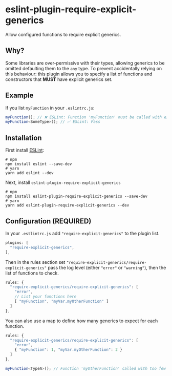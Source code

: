 # eslint-plugin-require-explicit-generics
Allow configured functions to require explicit generics.

## Why?
Some libraries are over-permissive with their types, allowing generics to be omitted defaulting them to the `any` type.
To prevent accidentally relying on this behaviour:
this plugin allows you to specify a list of functions and constructors that **MUST** have explicit generics set.

## Example
If you list `myFunction` in your `.eslintrc.js`:
```ts
myFunction(); // ❌ ESLint: Function 'myFunction' must be called with explicit generics...
myFunction<SomeType>(); // ✅ ESLint: Pass
```

## Installation
First install [ESLint](http://eslint.org/):
```shell
# npm 
npm install eslint --save-dev
# yarn 
yarn add eslint --dev
```
Next, install `eslint-plugin-require-explicit-generics`
```shell
# npm
npm install eslint-plugin-require-explicit-generics --save-dev
# yarn
yarn add eslint-plugin-require-explicit-generics --dev
```

## Configuration (REQUIRED)
In your `.estlintrc.js` add `"require-explicit-generics"` to the plugin list.
```js
plugins: [
  "require-explicit-generics",
],
```
Then in the rules section set `"require-explicit-generics/require-explicit-generics"`
pass the log level  (either `"error"` or `"warning"`),
then the list of functions to check.
```js
rules: {
  "require-explicit-generics/require-explicit-generics": [
    "error",
    // List your functions here
    [ "myFunction", "myVar.myOtherFunction" ]
  ]
},
```
You can also use a map to define how many generics to expect for each function.
```js
rules: {
  "require-explicit-generics/require-explicit-generics": [
    "error",
    { "myFunction": 1, "myVar.myOtherFunction": 2 }
  ]
},
```
```ts
myFunction<TypeA>(); // Function 'myOtherFunction' called with too few explicit generics...
```